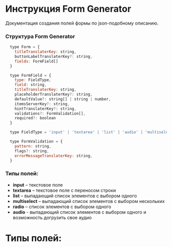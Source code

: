 # Инструкция Form Generator

Документация создания полей формы по json-подобному описанию. 

### Структура Form Generator
```js
  type Form = {
    titleTranslaterKey: string,
    buttonLabelTranslaterKey?: string,
    fields: FormField[]
  }
```

```js
  type FormField = {
    type: FieldType,
    field: string,
    titleTranslaterKey: string,
    placeholderTranslaterKey?: string,
    defaultValue?: string[] | string | number,
    itemsServerKey?: string,
    hintTranslaterKey?: string,
    validations?: FormValidation[],
    required?: boolean
  }
```

```js
  type FieldType = 'input' | 'textarea' | 'list' | 'audio' | 'multiselect' | 'radio'
```

```js
  type FormValidation = {
    pattern: string,
    flags?: string,
    errorMessageTranslaterKey: string,
  }
```

### Типы полей:

- **input** – текстовое поле
- **textarea** – текстовое поле с переносом строки
- **list** – выпадающий список элементов с выбором одного
- **multiselect** – выпадающий список элементов с выбором нескольких
- **radio** – список элементов с выбором одного
- **audio** - выпадающий список элементов с выбором одного и возможность догрузить свое аудио

# Типы полей:
